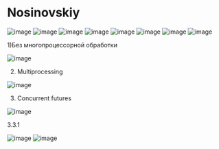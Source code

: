 # Nosinovskiy
![image](https://user-images.githubusercontent.com/72023861/205448612-4e1ef424-37f9-4810-97df-5c17c7a945cd.png)
![image](https://user-images.githubusercontent.com/72023861/205448633-ddbffb9e-9f47-4302-9ce3-af30ed7f7971.png)
![image](https://user-images.githubusercontent.com/72023861/205485509-424eaa21-7eef-4a69-9297-7c55759e79dd.png)
![image](https://user-images.githubusercontent.com/72023861/205485520-d68605f1-7d07-46ec-93b7-7f49c3142570.png)
![image](https://user-images.githubusercontent.com/72023861/205485526-935febcd-0b96-4729-818c-94d9f528a5a1.png)
![image](https://user-images.githubusercontent.com/72023861/205485533-88a06ab0-9bbc-4f25-87d2-22bf2af33ed6.png)
![image](https://user-images.githubusercontent.com/72023861/205485540-1636b4a8-b458-4751-9789-34aafa001537.png)
![image](https://user-images.githubusercontent.com/72023861/206744226-4accb01a-e827-4bdf-8380-52c243cf6f29.png)


1)Без многопроцессорной обработки


![image](https://user-images.githubusercontent.com/72023861/206874886-c47cfe6f-4a43-483f-8543-3c58aff20a36.png)


2) Multiprocessing 


![image](https://user-images.githubusercontent.com/72023861/206874894-3d7e952f-0925-4096-824f-0c4b28a02095.png)


3) Concurrent futures


![image](https://user-images.githubusercontent.com/72023861/206897614-ec0731a7-f38a-48cb-a1f4-838de16e83af.png)


3.3.1


![image](https://user-images.githubusercontent.com/72023861/208955275-5b5897d4-75c7-43b4-af38-f025fac548ba.png)
![image](https://user-images.githubusercontent.com/72023861/208955418-c24bba54-71aa-47e8-a8ad-71aaf46f65ee.png)
